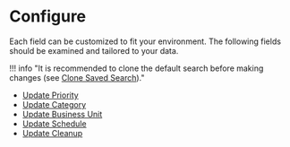 # Configure

Each field can be customized to fit your environment. The following fields should be examined and tailored to your data.

!!! info "It is recommended to clone the default search before making changes (see [Clone Saved Search](./best-practice/clone-search))."

- [Update Priority](./priority)
- [Update Category](./category)
- [Update Business Unit](./bunit)
- [Update Schedule](./schedule.md)
- [Update Cleanup](./cleanup.md)
